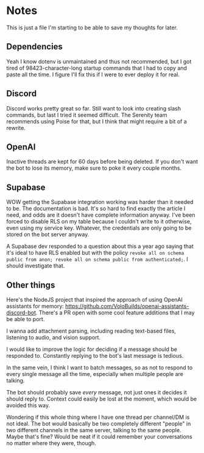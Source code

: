 # Notes

This is just a file I'm starting to be able to save my thoughts for later.

## Dependencies

Yeah I know dotenv is unmaintained and thus not recommended, but I got tired of 98423-character-long startup commands that I had to copy and paste all the time. I figure I'll fix this if I were to ever deploy it for real.

## Discord

Discord works pretty great so far. Still want to look into creating slash commands, but last I tried it seemed difficult. The Serenity team recommends using Poise for that, but I think that might require a bit of a rewrite.

## OpenAI

Inactive threads are kept for 60 days before being deleted. If you don't want the bot to lose its memory, make sure to poke it every couple months.

## Supabase

WOW getting the Supabase integration working was harder than it needed to be. The documentation is bad. It's so hard to find exactly the article I need, and odds are it doesn't have complete information anyway. I've been forced to disable RLS on my table because I couldn't write to it otherwise, even using my service key. Whatever, the credentials are only going to be stored on the bot server anyway.

A Supabase dev responded to a question about this a year ago saying that it's ideal to have RLS enabled but with the policy `revoke all on schema public from anon; revoke all on schema public from authenticated;`. I should investigate that.

## Other things

Here's the NodeJS project that inspired the approach of using OpenAI assistants for memory: https://github.com/VoloBuilds/openai-assistants-discord-bot. There's a PR open with some cool feature additions that I may be able to port.

I wanna add attachment parsing, including reading text-based files, listening to audio, and vision support.

I would like to improve the logic for deciding if a message should be responded to. Constantly replying to the bot's last message is tedious.

In the same vein, I think I want to batch messages, so as not to respond to every single message all the time, especially when multiple people are talking.

The bot should probably save *every* message, not just ones it decides it should reply to. Context could easily be lost at the moment, which would be avoided this way.

Wondering if this whole thing where I have one thread per channel/DM is not ideal. The bot would basically be two completely different "people" in two different channels in the same server, talking to the same people. Maybe that's fine? Would be neat if it could remember your conversations no matter where they were, though.
